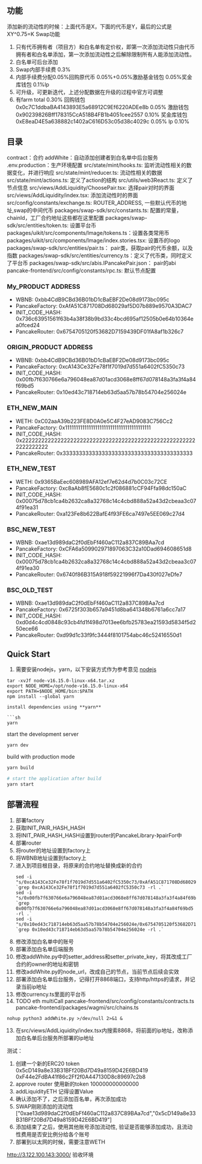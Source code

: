 ## 功能
添加新的流动性的时候：上面代币是X，下面的代币是Y，最后的公式是XY^0.75=K
Swap功能
1. 只有代币拥有者（项目方）和白名单有定价权，即第一次添加流动性只由代币拥有者和白名单添加，第一次添加流动性之后解除限制所有人能添加流动性。
2. 白名单可后台添加
3. Swap内部手续费 0.3%
4. 内部手续费分配0.05%回购原代币  0.05%+0.05%激励基金钱包  0.05%奖金库钱包 0.1%lp
5. 可升级，可更新迭代，上述分配数据在升级的过程中官方可调整
6. 有farm 
total 0.30%
回购钱包
0x0c7C1ddbaBA4143893E5a68912C9Ef6220ADEe8b 0.05%
激励钱包
0x90239826Bff178315CcA518B4FB1b4051cee2557 0.10%
奖金库钱包
0xE8eaD4E5a638882c1402aC616D53c05d38c4029c 0.05%
lp 0.10%

## 目录
contract：合约
addWhite：自动添加创建者到白名单中后台服务
.env.production：生产环境配置
src/state/mint/hooks.ts: 监听流动性相关的数据变化，并进行响应
src/state/mint/reducer.ts: 流动性相关的数据
src/state/mint/actions.ts: 定义了action的结构
src/utils/web3React.ts: 定义了节点信息 
src/views/AddLiquidity/ChoosePair.tsx: 选择pair对时的界面
src/views/AddLiquidity/index.tsx: 添加流动性时的界面
src/config/constants/exchange.ts: ROUTER_ADDRESS, 一些默认代币的地址,swap的中间代币
packages/swap-sdk/src/constants.ts: 配置的常量，chainId，工厂合约地址这些都在这里配置
packages/swap-sdk/src/entities/token.ts: 设置平台币
packages/uikit/src/components/Image/tokens.ts：设置各类常用币
packages/uikit/src/components/Image/index.stories.tsx: 设置币的logo
packages/swap-sdk/src/entities/pair.ts： pair类，获取pair的代币余额，以及指数
packages/swap-sdk/src/entities/currency.ts：定义了代币类，同时定义了平台币
packages/swap-sdk/src/abis.IPancakePair.json： pair的abi
pancake-frontend/src/config/constants/rpc.ts: 默认节点配置

### My_PRODUCT ADDRESS
- WBNB:            0xbb4CdB9CBd36B01bD1cBaEBF2De08d9173bc095c
- PancakeFactory:  0xAfA51C871708Dd68029af5D07b889e9570A3DAC7
- INIT_CODE_HASH:  0x736c63951561f63b4a38f38b9bd33c4bcd695af12505b0e64b10364ea0fced24
- PancakeRouter:   0x6754705120f53682D7159439DF01fA8af1b326c7

### ORIGIN_PRODUCT ADDRESS
- WBNB:            0xbb4CdB9CBd36B01bD1cBaEBF2De08d9173bc095c
- PancakeFactory:  0xcA143Ce32Fe78f1f7019d7d551a6402fC5350c73
- INIT_CODE_HASH:  0x00fb7f630766e6a796048ea87d01acd3068e8ff67d078148a3fa3f4a84f69bd5
- PancakeRouter:   0x10ed43c718714eb63d5aa57b78b54704e256024e

### ETH_NEW_MAIN
- WETH:            0xC02aaA39b223FE8D0A0e5C4F27eAD9083C756Cc2
- PancakeFactory:  0x1111111111111111111111111111111111111111
- INIT_CODE_HASH:  0x2222222222222222222222222222222222222222222222222222222222222222
- PancakeRouter:   0x3333333333333333333333333333333333333333

### ETH_NEW_TEST
- WETH:            0x9365BaEec608989AFA12ef7e62d4d7b0C03c72CE
- PancakeFactory:  0xc8aAb8fE5680c1c2f086881cCF94Ffa98dc150aC
- INIT_CODE_HASH:  0x00075d78cb1ca4b2632ca8a32768c14c4cbd888a52a43d2cbeaa3c074f91ea31
- PancakeRouter:   0xa123Fe8b622BafE4f93FE6ca7497e5EE069c27d4

### BSC_NEW_TEST
- WBNB:            0xae13d989daC2f0dEbFf460aC112a837C89BAa7cd
- PancakeFactory:  0xCFA6a509902971897063C32a10Dad694608651d8
- INIT_CODE_HASH:  0x00075d78cb1ca4b2632ca8a32768c14c4cbd888a52a43d2cbeaa3c074f91ea30
- PancakeRouter:   0x6740f86B315A918f59221996f7Da430f027eDfe7


### BSC_OLD_TEST
- WBNB:            0xae13d989daC2f0dEbFf460aC112a837C89BAa7cd
- PancakeFactory:  0x6725f303b657a9451d8ba641348b6761a6cc7a17
- INIT_CODE_HASH:  0xd0d4c4cd0848c93cb4fd1f498d7013ee6bfb25783ea21593d5834f5d250ece66
- PancakeRouter:   0xd99d1c33f9fc3444f8101754abc46c52416550d1

## Quick Start
1. 需要安装nodejs，yarn，以下安装方式作为参考意见
[nodejs](https://nodejs.org/en/download/)
```
tar -xvJf node-v16.15.0-linux-x64.tar.xz
export NODE_HOME=/opt/node-v16.15.0-linux-x64
export PATH=$NODE_HOME/bin:$PATH
npm install --global yarn

install dependencies using **yarn**

```sh
yarn
```

start the development server
```sh
yarn dev
```

build with production mode
```sh
yarn build

# start the application after build
yarn start
```

## 部署流程
1. 部署factory
2. 获取INIT_PAIR_HASH_HASH
3. 将INIT_PAIR_HASH_HASH设置到router的PancakeLibrary-》pairFor中
4. 部署router
5. 将router的地址设置到factory上
6. 将WBNB地址设置到factory上
7. 进入到项目根目录，将原来的合约地址替换成新的合约
    ```
    sed -i "s/0xcA143Ce32Fe78f1f7019d7d551a6402fC5350c73/0xAfA51C871708Dd68029af5D07b889e9570A3DAC7/g" `grep 0xcA143Ce32Fe78f1f7019d7d551a6402fC5350c73 -rl .`
    sed -i "s/0x00fb7f630766e6a796048ea87d01acd3068e8ff67d078148a3fa3f4a84f69bd5/0x736c63951561f63b4a38f38b9bd33c4bcd695af12505b0e64b10364ea0fced24/g" `grep 0x00fb7f630766e6a796048ea87d01acd3068e8ff67d078148a3fa3f4a84f69bd5 -rl .`
    sed -i "s/0x10ed43c718714eb63d5aa57b78b54704e256024e/0x6754705120f53682D7159439DF01fA8af1b326c7/g" `grep 0x10ed43c718714eb63d5aa57b78b54704e256024e -rl .`
8. 修改添加白名单中的账号
9. 部署添加白名单后端服务
10. 修改addWhite.py中的setter_address和setter_private_key，将其改成工厂合约的owner的地址和密钥
11. 修改addWhite.py的node_url，改成自己的节点，当前节点后续会实效
12. 部署添加白名单后台服务，记得打开8868端口，支持http/https的请求，并记录当前ip地址
13. 修改currency.ts里面的平台币
14.  TODO eth multiCall
pancake-frontend/src/config/constants/contracts.ts
pancake-frontend/packages/wagmi/src/chains.ts
```
nohup python3 addWhite.py >/dev/null 2>&1 &
```
13. 在src/views/AddLiquidity/index.tsx内搜索8868，将前面的ip地址，改称添加白名单后台服务所部署的ip地址

测试：
1. 创建一个新的ERC20 token 0x5cD149a8e33B31BFf20Bd7D49a8159D42E6BD419 0xF44e2FdBA41f86c2Ff2f0A447130D8c89697c2b8
2. approve router 使用新的token 100000000000000
3. addLiquidityETH 记得设置Value 
4. 确认添加不了，之后添加百名单，再次添加成功
5. SWAP刚刚添加的流动性 ["0xae13d989daC2f0dEbFf460aC112a837C89BAa7cd","0x5cD149a8e33B31BFf20Bd7D49a8159D42E6BD419"]
6. 添加结束了之后，使用其他账号添加流动性, 验证是否能够添加成功，且流动性费用是否安比例分给各个账号
7. 部署到以太网的时候，需要注意WETH


http://3.122.100.143:3000/ 验收环境